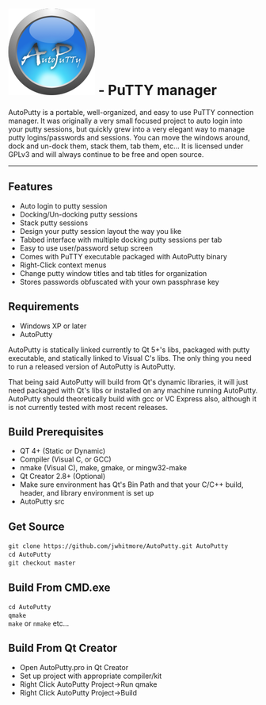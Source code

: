 ![AutoPutty.png](/AutoPutty.png "AutoPutty") - PuTTY manager
=========
AutoPutty is a portable, well-organized, and easy to use PuTTY connection manager.  It was originally a very small focused project to auto login into your putty sessions, but quickly grew into a very elegant way to manage putty logins/passwords and sessions.  You can move the windows around, dock and un-dock them, stack them, tab them, etc...  It is licensed under GPLv3 and will always continue to be free and open source.
***
Features
--------
- Auto login to putty session
- Docking/Un-docking putty sessions
- Stack putty sessions
- Design your putty session layout the way you like
- Tabbed interface with multiple docking putty sessions per tab
- Easy to use user/password setup screen
- Comes with PuTTY executable packaged with AutoPutty binary
- Right-Click context menus
- Change putty window titles and tab titles for organization
- Stores passwords obfuscated with your own passphrase key

Requirements
---------
- Windows XP or later
- AutoPutty

AutoPutty is statically linked currently to Qt 5+'s libs, packaged with putty executable, and statically linked to Visual C's libs.  The only thing you need to run a released version of AutoPutty is AutoPutty.

That being said AutoPutty will build from Qt's dynamic libraries, it will just need packaged with Qt's libs or installed on any machine running AutoPutty.  AutoPutty should theoretically build with gcc or VC Express also, although it is not currently tested with most recent releases.

Build Prerequisites
---------
- QT 4+ (Static or Dynamic)
- Compiler (Visual C, or GCC)
- nmake (Visual C), make, gmake, or mingw32-make
- Qt Creator 2.8+ (Optional)
- Make sure environment has Qt's Bin Path and that your C/C++ build, header, and library environment is set up
- AutoPutty src

Get Source
---------
`git clone https://github.com/jwhitmore/AutoPutty.git AutoPutty`  
`cd AutoPutty`  
`git checkout master`  

Build From CMD.exe
---------
`cd AutoPutty`  
`qmake`  
`make` or `nmake` etc...   

Build From Qt Creator
---------
- Open AutoPutty.pro in Qt Creator
- Set up project with appropriate compiler/kit
- Right Click AutoPutty Project->Run qmake
- Right Click AutoPutty Project->Build










